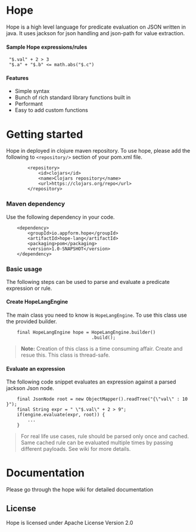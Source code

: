 # Hope
Hope is a high level language for predicate evaluation on JSON written in java. It uses jackson for json handling and json-path for value extraction.

#### Sample Hope expressions/rules
```
 "$.val" + 2 > 3
 "$.a" + "$.b" <= math.abs("$.c")
 ```
 
#### Features
- Simple syntax
- Bunch of rich standard library functions built in
- Performant
- Easy to add custom functions
# Getting started
Hope in deployed in clojure maven repository. To use hope, please add the following to `<repository/>` section of your pom.xml file.

```
        <repository>
            <id>clojars</id>
            <name>Clojars repository</name>
            <url>https://clojars.org/repo</url>
        </repository>
```
### Maven dependency
Use the following dependency in your code.
```
    <dependency>
        <groupId>io.appform.hope</groupId>
        <artifactId>hope-lang</artifactId>
        <packaging>pom</packaging>
        <version>1.0-SNAPSHOT</version>
    </dependency>
```

### Basic usage
The following steps can be used to parse and evaluate a predicate expression or rule.
#### Create HopeLangEngine
The main class you need to know is `HopeLangEngine`. To use this class use the provided builder.
```
    final HopeLangEngine hope = HopeLangEngine.builder()
                                .build();
```
> **Note:** Creation of this class is a time consuming affair. Create and resue this. This class is thread-safe.
#### Evaluate an expression
The following code snippet evaluates an expression against a parsed jackson Json node.
```
    final JsonNode root = new ObjectMapper().readTree("{\"val\" : 10 }");
    final String expr = " \"$.val\" + 2 > 9";
    if(engine.evaluate(expr, root)) {
        ...
    }
```

> For real life use cases, rule should be parsed only once and cached. Same cached rule can be evaluated multiple times by passing different payloads. See wiki for more details.

# Documentation
Please go through the hope wiki for detailed documentation

## License
Hope is licensed under Apache License Version 2.0
